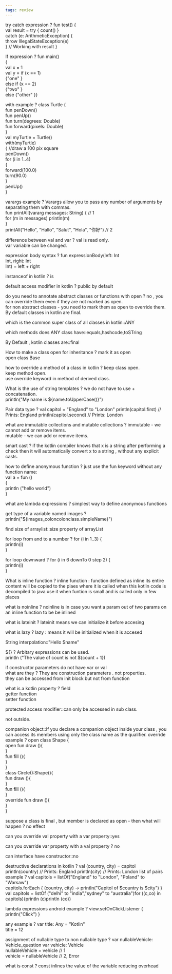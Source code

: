 ```yaml
---
tags: review
---
```


try catch expression
?
fun test() {  
val result = try { count() }  
catch (e: ArithmeticException) {  
  throw IllegalStateException(e)  
} // Working with result }
<!--SR:!2023-08-17,4,270-->

If expression
?
fun main()  
{  
val x = 1  
val y = if (x == 1)  
{"one" }  
else if (x == 2)  
{"two" }  
else {"other" }}

with example
?
class Turtle {  
fun penDown()  
fun penUp()  
fun turn(degrees: Double)  
fun forward(pixels: Double)  
}  
val myTurtle = Turtle()  
with(myTurtle)  
{ //draw a 100 pix square  
penDown()  
for (i in 1..4)  
{  
forward(100.0)  
turn(90.0)  
}  
penUp()  
}

varargs example
?
Varargs allow you to pass any number of arguments by separating them with commas.  
fun printAll(vararg messages: String) { // 1  
for (m in messages) println(m)  
}  
printAll("Hello", "Hallo", "Salut", "Hola", "你好") // 2
<!--SR:!2023-08-17,4,270-->

difference between val and var
?
val is read only.  
var variable can be changed.

expression body syntax
?
fun expressionBody(left: Int  
Int, right: Int  
Int) = left + right
<!--SR:!2023-08-16,3,250-->

instanceof in kotlin 
?
is
<!--SR:!2023-08-17,4,270-->

default access modifier in kotlin
?
public by default

do you need to annotate abstract classes or functions with open
?
no , you can override them even if they are not marked as open.  
for non abstract classes - you need to mark them as open to override them.  
By default classes in kotlin are final.

which is the common super class of all classes in kotlin::ANY

which methods does ANY class have::equals,hashcode,toSTring
<!--SR:!2023-08-17,4,270-->

By Default , kotlin classes are::final

How to make a class open for inheritance
?
mark it as open  
open class Base

how to override a method of a class in kotlin
?
keep class open.  
keep method open.  
use override keyword in method of derived class.

What is the use of string templates
?
we do not have to use + concatenation.  
println("My name is ${name.toUpperCase()}")
<!--SR:!2023-08-17,4,270-->

Pair data type
?
val capitol = "England" to "London" println(capitol.first) // Prints: England println(capitol.second) // Prints: London
<!--SR:!2023-08-17,4,270-->

what are immutable collections and mutable collections
?
immutable - we cannot add or remove items.  
mutable - we can add or remove items.
<!--SR:!2023-08-16,3,250-->

smart cast
?
if the kotlin compiler knows that x is a string after performing a check then it will automatically convert x to a string , without any explicit casts.
<!--SR:!2023-08-17,4,270-->

how to define anonymous function
?
just use the fun keyword without any function name:  
  val a = fun ()  
{  
println ("hello world")  
}

what are lambda expressions
?
simplest way to define anonymous functions

get type of a variable named images
?
println("${images_coloncolonclass.simpleName}")

find size of arraylist::size property of arrayList

for loop from and to a number
?
for (i in 1..3) {  
println(i)  
}

for loop downward
?
for (i in 6 downTo 0 step 2) {  
println(i)  
}

What is inline function 
?
inline function : function defined as inline its entire content will be copied to the plaes where it is called when this kotlin code is decompiled to java 
use it when funtion is small and is called only in few places

what is noinline
?
noinline  is in case you want a param out of two params on an inline function to be be inlined

what is lateinit
?
lateinit means we can initialize it before accesing 

what is lazy
?
lazy : means it will be initialized when it is accesed
<!--SR:!2023-08-17,4,270-->

String interpolation::"Hello $name"

${}
?
Arbitary expressions can be used.  
println ("The value of count is not ${count + 1})
<!--SR:!2023-08-17,4,270-->

if constructor parameters do not have var or val  
what are they
?
They are construction parameters . not properties.  
they can be accessed from init block but not from function

what is a kotlin property
?
field  
getter function  
setter function

protected access modifier::can only be accessed in sub class.  
<!--SR:!2023-08-17,4,270-->
not outside.

companion object::If you declare a companion object inside your class , you can access its members using only the class name as the qualifier.
override example
?
open class Shape {  
open fun draw (){  
}  
fun fill (){  
}  
}  
class Circle():Shape(){  
fun draw (){  
}  
fun fill (){  
  }  
override fun draw (){  
  }  
}
<!--SR:!2023-08-17,4,270-->

suppose a class is final , but member is declared as open - then what will happen
?
no effect

can you override val property with a var property::yes

can you override var property with a val property
?
no
<!--SR:!2023-08-14,1,230-->

can interface have constructor::no

destructive declarations in kotlin
?
val (country, city) = capitol  
println(country) // Prints: England println(city) // Prints: London
list of pairs example
?
val capitols = listOf("England" to "London", "Poland" to "Warsaw")  
capitols.forEach { (country, city) -> println("Capitol of $country is $city") }  
val capitols = listOf ("delhi" to "india","sydney" to "australia")for ((c,co) in capitols){println (c)println (co)}
<!--SR:!2023-08-17,4,270-->

lambda expressions android example
?
view.setOnClickListener { println("Click") }
<!--SR:!2023-08-17,4,270-->

any example
?
var title: Any = "Kotlin"  
title = 12

assignment of nullable type to non nullable type
?
var nullableVehicle: Vehicle_question
var vehicle: Vehicle  
nullableVehicle = vehicle // 1  
vehicle = nullableVehicle // 2, Error
<!--SR:!2023-08-17,4,270-->

what is const
?
const inlines the value of the variable reducing overhead 










	





